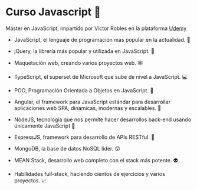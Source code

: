 # Curso Javascript 🦖

Máster en JavaScript, impartido por Víctor Robles en la plataforma [Udemy][link]

- JavaScript, el lenguaje de programación más popular en la actualidad. 🧷

- jQuery, la librería más popular y utilizada en JavaScript. 🦖

- Maquetación web, creando varios proyectos web. 🕸️

- TypeScript, el superset de Microsoft que sube de nivel a JavaScript. 💻

- POO, Programación Orientada a Objetos en JavaScript. 🤫

- Angular, el framework para JavaScript estándar para desarrollar aplicaciones web SPA, dinamicas, modernas y escalables. 🚩

- NodeJS, tecnología que nos permite hacer desarrollos back-end usando únicamente JavaScript 📓

- ExpressJS, framework para desarrollo de APIs RESTful. 🍎

- MongoDB, la base de datos NoSQL lider. 😲

- MEAN Stack, desarrollo web completo con el stack más potente. 👽

- Habilidades full-stack, haciendo cientos de ejercicios y varios proyectos. 📈

[link]: https://www.udemy.com/course/master-en-javascript-aprender-js-jquery-angular-nodejs-y-mas/
